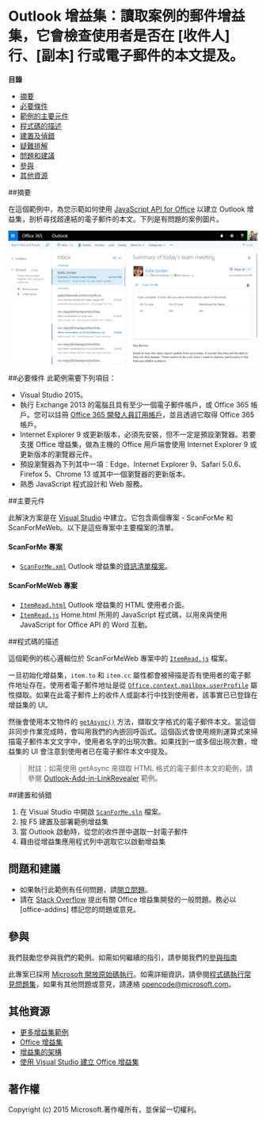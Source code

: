 # <a name="outlook-add-in-a-mail-add-in-for-a-read-scenario-that-checks-whether-the-user-is-mentioned-on-the-to-line-cc-line-or-body-of-an-email"></a>Outlook 增益集：讀取案例的郵件增益集，它會檢查使用者是否在 [收件人] 行、[副本] 行或電子郵件的本文提及。

**目錄**

* [摘要](#summary)
* [必要條件](#prerequisites)
* [範例的主要元件](#components)
* [程式碼的描述](#codedescription)
* [建置及偵錯](#build)
* [疑難排解](#troubleshooting)
* [問題和建議](#questions)
* [參與](#contribute)
* [其他資源](#additional-resources)

<a name="summary"></a>
##<a name="summary"></a>摘要

在這個範例中，為您示範如何使用 [JavaScript API for Office](https://msdn.microsoft.com/library/b27e70c3-d87d-4d27-85e0-103996273298(v=office.15)) 以建立 Outlook 增益集，剖析尋找超連結的電子郵件的本文。下列是有問題的案例圖片。

 ![](../readme-images/screenshot1.PNG)

<a name="prerequisites"></a>
##<a name="prerequisites"></a>必要條件
此範例需要下列項目：  

  - Visual Studio 2015。  
  - 執行 Exchange 2013 的電腦且具有至少一個電子郵件帳戶，或 Office 365 帳戶。您可以註冊 [Office 365 開發人員訂用帳戶](https://aka.ms/devprogramsignup)，並且透過它取得 Office 365 帳戶。
  - Internet Explorer 9 或更新版本，必須先安裝，但不一定是預設瀏覽器。若要支援 Office 增益集，做為主機的 Office 用戶端會使用 Internet Explorer 9 或更新版本的瀏覽器元件。
  - 預設瀏覽器為下列其中一項︰Edge、Internet Explorer 9、Safari 5.0.6、Firefox 5、Chrome 13 或其中一個瀏覽器的更新版本。
  - 熟悉 JavaScript 程式設計和 Web 服務。

<a name="components"></a>
##<a name="key-components"></a>主要元件

此解決方案是在 [Visual Studio](https://msdn.microsoft.com/library/office/fp179827.aspx#Tools_CreatingWithVS) 中建立。它包含兩個專案 - ScanForMe 和 ScanForMeWeb。以下是這些專案中主要檔案的清單。 
#### <a name="scanforme-project"></a>ScanForMe 專案

* [```ScanForMe.xml```](/ScanForMe/ScanForMeManifest/ScanForMe.xml) Outlook 增益集的[資訊清單檔案](https://dev.office.com/docs/add-ins/outlook/manifests/manifests)。

#### <a name="scanformeweb-project"></a>ScanForMeWeb 專案

* [```ItemRead.html```](/ScanForMeWeb/ItemRead.html) Outlook 增益集的 HTML 使用者介面。
* [```ItemRead.js```](/ScanForMeWeb/ItemRead.js) Home.html 所用的 JavaScript 程式碼，以用來與使用 JavaScript for Office API 的 Word 互動。 


<a name="codedescription"></a>
##<a name="description-of-the-code"></a>程式碼的描述

這個範例的核心邏輯位於 ScanForMeWeb 專案中的 [```ItemRead.js```](/ScanForMeWeb/ItemRead.js) 檔案。 

一旦初始化增益集，`item.to` 和 `item.cc` 屬性都會被掃描是否有使用者的電子郵件地址存在。使用者電子郵件地址是從 [```Office.context.mailbox.userProfile```](https://dev.office.com/reference/add-ins/outlook/Office.context.mailbox.userProfile) 屬性擷取。如果在此電子郵件上的收件人或副本行中找到使用者，該事實已已登錄在增益集的 UI。 

然後會使用本文物件的 [```getAsync()```](http://dev.office.com/reference/add-ins/outlook/Body) 方法，擷取文字格式的電子郵件本文。當這個非同步作業完成時，會叫用我們的內嵌回呼函式。這個函式會使用規則運算式來掃描電子郵件本文文字中，使用者名字的出現次數。如果找到一或多個出現次數，增益集的 UI 會注意到使用者已在電子郵件本文中提及。 

>附註：如需使用 getAsync 來擷取 HTML 格式的電子郵件本文的範例，請參閱 [Outlook-Add-in-LinkRevealer](https://github.com/OfficeDev/Outlook-Add-in-LinkRevealer) 範例。 


<a name="build"></a>
##<a name="build-and-debug"></a>建置和偵錯
1. 在 Visual Studio 中開啟 [```ScanForMe.sln```](ScanForMe.sln) 檔案。
2. 按 F5 建置及部署範例增益集 
3. 當 Outlook 啟動時，從您的收件匣中選取一封電子郵件
4. 藉由從增益集應用程式列中選取它以啟動增益集

<a name="questions"></a>
## <a name="questions-and-comments"></a>問題和建議

- 如果執行此範例有任何問題，請[開立問題](https://github.com/OfficeDev/Outlook-Add-in-ScanForMe/issues)。
- 請在 [Stack Overflow](http://stackoverflow.com/questions/tagged/office-addins) 提出有關 Office 增益集開發的一般問題。務必以 [office-addins] 標記您的問題或意見。


<a name="contribute"></a>
## <a name="contributing"></a>參與 ##
我們鼓勵您參與我們的範例。如需如何繼續的指引，請參閱我們的[參與指南](./Contributing.md)

此專案已採用 [Microsoft 開放原始碼執行](https://opensource.microsoft.com/codeofconduct/)。如需詳細資訊，請參閱[程式碼執行常見問題集](https://opensource.microsoft.com/codeofconduct/faq/)，如果有其他問題或意見，請連絡 [opencode@microsoft.com](mailto:opencode@microsoft.com)。


<a name="additional-resources"></a>
## <a name="additional-resources"></a>其他資源 ##

- [更多增益集範例](https://github.com/OfficeDev?utf8=%E2%9C%93&query=-Add-in)
- [Office 增益集](https://dev.office.com/reference/add-ins)
- [增益集的架構](https://dev.office.com/docs/add-ins/overview/office-add-ins#StartBuildingApps_AnatomyofApp)
- [使用 Visual Studio 建立 Office 增益集](https://dev.office.com/docs/add-ins/get-started/create-and-debug-office-add-ins-in-visual-studio)


## <a name="copyright"></a>著作權
Copyright (c) 2015 Microsoft.著作權所有，並保留一切權利。
